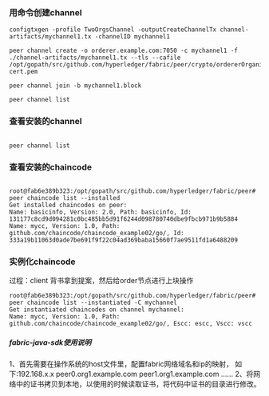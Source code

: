  

### 用命令创建channel

``` 
configtxgen -profile TwoOrgsChannel -outputCreateChannelTx channel-artifacts/mychannel1.tx -channelID mychannel1

peer channel create -o orderer.example.com:7050 -c mychannel1 -f ./channel-artifacts/mychannel1.tx --tls --cafile /opt/gopath/src/github.com/hyperledger/fabric/peer/crypto/ordererOrganizations/example.com/orderers/orderer.example.com/msp/tlscacerts/tlsca.example.com-cert.pem

peer channel join -b mychannel1.block

peer channel list
```


### 查看安装的channel 

```aidl

peer channel list
```

### 查看安装的chaincode 


```aidl

root@fab6e389b323:/opt/gopath/src/github.com/hyperledger/fabric/peer# peer chaincode list --installed 
Get installed chaincodes on peer:
Name: basicinfo, Version: 2.0, Path: basicinfo, Id: 131177c8cd9d094281c0bc485bb5d91f6244d098780740dbe9fbcb971b9b5884
Name: mycc, Version: 1.0, Path: github.com/chaincode/chaincode_example02/go/, Id: 333a19b11063d0ade7be691f9f22c04ad369baba15660f7ae9511fd1a6488209
```


### 实例化chaincode

过程：client 背书拿到提案，然后给order节点进行上块操作



```
root@fab6e389b323:/opt/gopath/src/github.com/hyperledger/fabric/peer# peer chaincode list --instantiated -C mychannel 
Get instantiated chaincodes on channel mychannel:
Name: mycc, Version: 1.0, Path: github.com/chaincode/chaincode_example02/go/, Escc: escc, Vscc: vscc
```

##### fabric-java-sdk使用说明

1、首先需要在操作系统的host文件里，配置fabric网络域名和ip的映射，
如下:192.168.x.x peer0.org1.example.com peer1.org1.example.com  ……
2、将网络中的证书拷贝到本地，以使用的时候读取证书，将代码中证书的目录进行修改。

 


